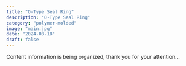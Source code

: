 ```yaml
---
title: "O-Type Seal Ring"
description: "O-Type Seal Ring"
category: "polymer-molded"
image: "main.jpg"
date: "2024-08-18"
draft: false
---
```


Content information is being organized, thank you for your attention...